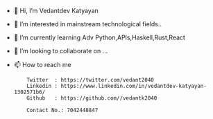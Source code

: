- 👋 Hi, I’m Vedantdev Katyayan
- 👀 I’m interested in mainstream technological fields..
- 🌱 I’m currently learning Adv Python,APIs,Haskell,Rust,React 
- 💞️ I’m looking to collaborate on ...
- 📫 How to reach me 

          Twitter  : https://twitter.com/vedant2040
          Linkedin : https://www.linkedin.com/in/vedantdev-katyayan-1302571b6/
          Github   : https://github.com//vedantk2040
          
          Contact No.: 7042448847
<!---
vedantk2040/vedantk2040 is a ✨ special ✨ repository because its `README.md` (this file) appears on your GitHub profile.
You can click the Preview link to take a look at your changes.
--->
